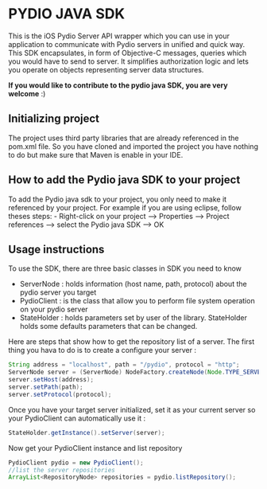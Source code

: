 # PYDIO JAVA SDK

This is the iOS Pydio Server API wrapper which you can use in your application to communicate with Pydio servers in unified and quick way. This SDK encapsulates, in form of Objective-C messages, queries which you would have to send to server. It simplifies authorization logic and lets you operate on objects representing server data structures.

**If you would like to contribute to the pydio java SDK, you are very welcome** :)

## Initializing project
The project uses third party libraries that are already referenced in the pom.xml file. So you have cloned and imported the project you have nothing to do but make sure that Maven is enable in your IDE.

## How to add the Pydio java SDK to your project
To add the Pydio java sdk to your project, you only need to make it referenced by your project. For example if you are using eclipse, follow theses steps:
	- Right-click on your project --> Properties --> Project references --> select the Pydio java SDK --> OK
 

## Usage instructions 

To use the SDK, there are three basic classes in SDK you need to know

 - ServerNode  : holds information (host name, path, protocol) about the pydio server you target
 - PydioClient : is the class that allow you to perform file system operation on your pydio server
 - StateHolder : holds parameters set by user of the library. StateHolder holds some defaults parameters that can be changed.
 
Here are steps that show how to get the repository list of a server. The first thing you hava to do is to create a configure your server :
```java
String address = "localhost", path = "/pydio", protocol = "http";
ServerNode server = (ServerNode) NodeFactory.createNode(Node.TYPE_SERVER);
server.setHost(address);
server.setPath(path);
server.setProtocol(protocol);
```

Once you have your target server initialized, set it as your current server so your PydioClient can automatically use it :
```java
StateHolder.getInstance().setServer(server);
```

Now get your PydioClient instance and list repository 
```java
PydioClient pydio = new PydioClient();
//list the server repositories
ArrayList<RepositoryNode> repositories = pydio.listRepository();
```

